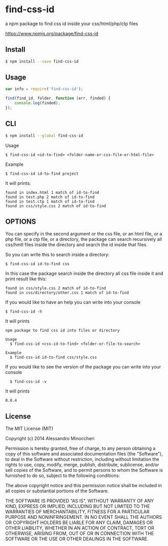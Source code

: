 find-css-id
===========

a npm package to find css id inside your css/html/php/ctp files

https://www.npmjs.org/package/find-css-id

## Install

```sh
$ npm install --save find-css-id
```


## Usage

```js
var info = require('find-css-id');

find(find_id, folder, function (err, finded) {
	console.log(finded);
});
```

## CLI

```sh
$ npm install --global find-css-id
```

  Usage

  ```
  $ find-css-id <id-to-find> <folder-name-or-css-file-or-html-file>
  ```
  
  Example
  
  ```
  $ find-css-id id-to-find project
  ```

It will prints:

```
found in index.html 1 match of id-to-find
found in test.php 2 match of id-to-find
found in test.ctp 1 match of id-to-find
found in css/style.css 2 match of id-to-find
```

## OPTIONS
You can specify in the second argument or the css file, or an html file, or a php file, or a ctp file,  or a directory, the package can search recursively all css/hmtl files inside the directory and search the id inside that files.

So you can write this to search inside a directory:

```
$ find-css-id id-to-find css
```

In this case the package search inside the directory all css file inside it and print result like this:

```
found in css/style.css 2 match of id-to-find
found in css/directory/other.css 1 match of id-to-find
```

If you would like to have an help you can write into your console

  ```
  $ find-css-id -h
  ```

It will prints

```
npm package to find css id into files or directory

Usage
  $ find-css-id <css-id-to-find> <folder-or-file-to-search>

Example
  $ find-css-id id-to-find css/style.css
```

If you would like to see the version of the package you can write into your console

```
  $ find-css-id -v
  ```

  It will prints

  ```
  0.0.4
  ```

## License

The MIT License (MIT)

Copyright (c) 2014 Alessandro Minoccheri

Permission is hereby granted, free of charge, to any person obtaining a copy of this software and associated documentation files (the "Software"), to deal in the Software without restriction, including without limitation the rights to use, copy, modify, merge, publish, distribute, sublicense, and/or sell copies of the Software, and to permit persons to whom the Software is furnished to do so, subject to the following conditions:

The above copyright notice and this permission notice shall be included in all copies or substantial portions of the Software.

THE SOFTWARE IS PROVIDED "AS IS", WITHOUT WARRANTY OF ANY KIND, EXPRESS OR IMPLIED, INCLUDING BUT NOT LIMITED TO THE WARRANTIES OF MERCHANTABILITY, FITNESS FOR A PARTICULAR PURPOSE AND NONINFRINGEMENT. IN NO EVENT SHALL THE AUTHORS OR COPYRIGHT HOLDERS BE LIABLE FOR ANY CLAIM, DAMAGES OR OTHER LIABILITY, WHETHER IN AN ACTION OF CONTRACT, TORT OR OTHERWISE, ARISING FROM, OUT OF OR IN CONNECTION WITH THE SOFTWARE OR THE USE OR OTHER DEALINGS IN THE SOFTWARE.
